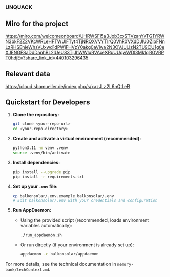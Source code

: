 ### UNQUACK

## Miro for the project
https://miro.com/welcomeonboard/UHRWSFI5a3Job3cxSTVzanYvTG1YRWN3bkF2Z2VKcWRLeHFTWUlFTyt4TjNRQXVVYTIrQ0VhR0VXdDJIU0ZibFNnLzRHSEhieWhsVUxwd1dPWjFHVzY0akg0aVlwa2N3OVJUUzN2TU9CU1g0eXJENGFSaDdDanhBL2lUeU83TjJhWWluRVAxeXRuUUgwWDl3Mk1qRGVRPT0hdjE=?share_link_id=440103296435

## Relevant data
https://cloud.sbamueller.de/index.php/s/xazJLz2L6nQtLeB

## Quickstart for Developers

1. **Clone the repository:**
   ```bash
   git clone <your-repo-url>
   cd <your-repo-directory>
   ```

2. **Create and activate a virtual environment (recommended):**
   ```bash
   python3.11 -m venv .venv
   source .venv/bin/activate
   ```

3. **Install dependencies:**
   ```bash
   pip install --upgrade pip
   pip install -r requirements.txt
   ```

4. **Set up your `.env` file:**
   ```bash
   cp balkonsolar/.env.example balkonsolar/.env
   # Edit balkonsolar/.env with your credentials and configuration
   ```

5. **Run AppDaemon:**
   - Using the provided script (recommended, loads environment variables automatically):
     ```bash
     ./run_appdaemon.sh
     ```
   - Or run directly (if your environment is already set up):
     ```bash
     appdaemon -c balkonsolar/appdaemon
     ```

For more details, see the technical documentation in `memory-bank/techContext.md`.
